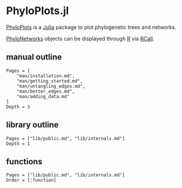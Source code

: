 # PhyloPlots.jl

[PhyloPlots](https://github.com/cecileane/PhyloPlots.jl) is a
[Julia](http://julialang.org) package to
plot phylogenetic trees and networks.

[PhyloNetworks](https://github.com/crsl4/PhyloNetworks.jl)
objects can be displayed
through [R](https://www.r-project.org)
via [RCall](https://github.com/JuliaInterop/RCall.jl).

## manual outline

```@contents
Pages = [
    "man/installation.md",
    "man/getting_started.md",
    "man/untangling_edges.md",
    "man/better_edges.md",
    "man/adding_data.md"
]
Depth = 3
```

## library outline

```@contents
Pages = ["lib/public.md", "lib/internals.md"]
Depth = 1
```

## functions

```@index
Pages = ["lib/public.md", "lib/internals.md"]
Order = [:function]
```
